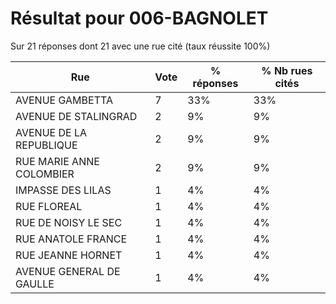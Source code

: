 # Résultat pour 006-BAGNOLET

Sur 21 réponses dont 21 avec une rue cité (taux réussite 100%)

| Rue | Vote | % réponses | % Nb rues cités|
|-----|------|------------|----------------|
| AVENUE GAMBETTA | 7 | 33% | 33%|
| AVENUE DE STALINGRAD | 2 | 9% | 9%|
| AVENUE DE LA REPUBLIQUE | 2 | 9% | 9%|
| RUE MARIE ANNE COLOMBIER | 2 | 9% | 9%|
| IMPASSE DES LILAS | 1 | 4% | 4%|
| RUE FLOREAL | 1 | 4% | 4%|
| RUE DE NOISY LE SEC | 1 | 4% | 4%|
| RUE ANATOLE FRANCE | 1 | 4% | 4%|
| RUE JEANNE HORNET | 1 | 4% | 4%|
| AVENUE GENERAL DE GAULLE | 1 | 4% | 4%|
